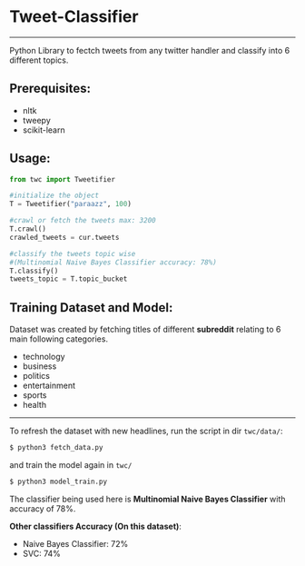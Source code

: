 # Tweet-Classifier
---

Python Library to fectch tweets from any twitter handler and classify into 6 different topics.

## Prerequisites:

- nltk
- tweepy
- scikit-learn

## Usage:

```python
from twc import Tweetifier

#initialize the object
T = Tweetifier("paraazz", 100)

#crawl or fetch the tweets max: 3200
T.crawl()
crawled_tweets = cur.tweets

#classify the tweets topic wise 
#(Multinomial Naive Bayes Classifier accuracy: 78%)
T.classify()
tweets_topic = T.topic_bucket
```

## Training Dataset and Model:

Dataset was created by fetching titles of different **subreddit** relating to 6 main following categories.

- technology 
- business
- politics
- entertainment
- sports
- health

---
To refresh the dataset with new headlines, run the script in dir ``twc/data/``:
``` bash
$ python3 fetch_data.py

```
and train the model again in ``twc/``
```bash
$ python3 model_train.py
```

The classifier being used here is **Multinomial Naive Bayes Classifier** with accuracy of 78%.

**Other classifiers Accuracy (On this dataset)**:
- Naive Bayes Classifier: 72%
- SVC: 74%

    
    
    
    
    
